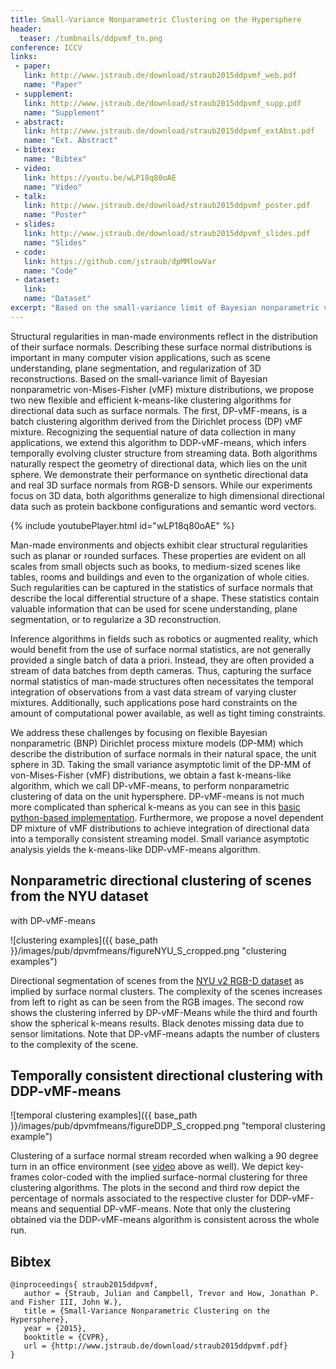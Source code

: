 ```yaml
---
title: Small-Variance Nonparametric Clustering on the Hypersphere
header:
  teaser: /tumbnails/ddpvmf_tn.png
conference: ICCV
links: 
 - paper: 
   link: http://www.jstraub.de/download/straub2015ddpvmf_web.pdf
   name: "Paper"
 - supplement: 
   link: http://www.jstraub.de/download/straub2015ddpvmf_supp.pdf
   name: "Supplement"
 - abstract: 
   link: http://www.jstraub.de/download/straub2015ddpvmf_extAbst.pdf
   name: "Ext. Abstract"
 - bibtex: 
   name: "Bibtex"
 - video: 
   link: https://youtu.be/wLP18q80oAE
   name: "Video"
 - talk: 
   link: http://www.jstraub.de/download/straub2015ddpvmf_poster.pdf
   name: "Poster"
 - slides: 
   link: http://www.jstraub.de/download/straub2015ddpvmf_slides.pdf
   name: "Slides"
 - code: 
   link: https://github.com/jstraub/dpMMlowVar
   name: "Code"
 - dataset: 
   link: 
   name: "Dataset"
excerpt: "Based on the small-variance limit of Bayesian nonparametric von-Mises-Fisher (vMF) mixture distributions, we propose two new flexible and efficient k-means-like clustering algorithms for directional data such as surface normals. The first, DP-vMF-means, is a batch clustering algorithm derived from the Dirichlet process (DP) vMF mixture. Recognizing the sequential nature of data collection in many applications, we extend this algorithm to DDP-vMF-means, which infers temporally evolving cluster structure from streaming data."
---
```


Structural regularities in man-made environments reflect in the
distribution of their surface normals. Describing these surface normal
distributions is important in many computer vision applications, such
as scene understanding, plane segmentation, and regularization of 3D
reconstructions. Based on the small-variance limit of Bayesian
nonparametric von-Mises-Fisher (vMF) mixture distributions, we propose
two new flexible and efficient k-means-like clustering algorithms for
directional data such as surface normals. The first, DP-vMF-means, is a
batch clustering algorithm derived from the Dirichlet process (DP) vMF
mixture. Recognizing the sequential nature of data collection in many
applications, we extend this algorithm to DDP-vMF-means, which infers
temporally evolving cluster structure from streaming data. Both
algorithms naturally respect the geometry of directional data, which
lies on the unit sphere. We demonstrate their performance on synthetic
directional data and real 3D surface normals from RGB-D sensors. While
our experiments focus on 3D data, both algorithms generalize to high
dimensional directional data such as protein backbone configurations
and semantic word vectors.

{% include youtubePlayer.html id="wLP18q80oAE" %}

Man-made environments and objects exhibit clear structural regularities
such as planar or rounded surfaces. These properties are evident on all
scales from small objects such as books, to medium-sized scenes like
tables, rooms and buildings and even to the organization of whole
cities. Such regularities can be captured in the statistics of surface
normals that describe the local differential structure of a shape.
These statistics contain valuable information that can be used for
scene understanding, plane segmentation, or to regularize a 3D
reconstruction.

Inference algorithms in fields such as robotics or augmented reality,
which would benefit from the use of surface normal statistics, are not
generally provided a single batch of data a priori. Instead, they are
often provided a stream of data batches from depth cameras. Thus,
capturing the surface normal statistics of man-made structures often
necessitates the temporal integration of observations from a vast data
stream of varying cluster mixtures. Additionally, such applications
pose hard constraints on the amount of computational power available,
as well as tight timing constraints.

We address these challenges by focusing on flexible Bayesian
nonparametric (BNP) Dirichlet process mixture models (DP-MM) which
describe the distribution of surface normals in their natural space,
the unit sphere in 3D. Taking the small variance asymptotic limit of
the DP-MM of von-Mises-Fisher (vMF) distributions, we obtain a fast
k-means-like algorithm, which we call DP-vMF-means, to perform
nonparametric clustering of data on the unit hypersphere. DP-vMF-means
is not much more complicated than spherical k-means as you can see in
this [basic python-based
implementation](https://github.com/jstraub/dpMMlowVar/blob/master/python/dpvMFmeans.py).
Furthermore, we propose a novel dependent DP mixture of vMF
distributions to achieve integration of directional data into a
temporally consistent streaming model. Small variance asymptotic
analysis yields the k-means-like DDP-vMF-means algorithm.

## Nonparametric directional clustering of scenes from the NYU dataset
with DP-vMF-means

![clustering examples]({{ base_path }}/images/pub/dpvmfmeans/figureNYU_S_cropped.png "clustering examples")

Directional segmentation of scenes from the [NYU v2 RGB-D dataset](http://cs.nyu.edu/~silberman/datasets/nyu_depth_v2.html) as
implied by surface normal clusters. The complexity of the scenes
increases from left to right as can be seen from the RGB images. The
second row shows the clustering inferred by DP-vMF-Means while the
third and fourth show the spherical k-means results. Black denotes
missing data due to sensor limitations. Note that DP-vMF-means adapts
the number of clusters to the complexity of the scene.

## Temporally consistent directional clustering with DDP-vMF-means

![temporal clustering examples]({{ base_path }}/images/pub/dpvmfmeans/figureDDP_S_cropped.png "temporal clustering example")

Clustering of a surface normal stream recorded when walking a 90 degree
turn in an office environment (see [video](https://youtu.be/wLP18q80oAE) above as well). We depict
key-frames color-coded with the implied surface-normal clustering for
three clustering algorithms. The plots in the second and third row
depict the percentage of normals associated to the respective cluster
for DDP-vMF-means and sequential DP-vMF-means. Note that only the
clustering obtained via the DDP-vMF-means algorithm is consistent
across the whole run.

## Bibtex <a id="bibtex"></a>
```
@inproceedings{ straub2015ddpvmf,
   author = {Straub, Julian and Campbell, Trevor and How, Jonathan P. and Fisher III, John W.},
   title = {Small-Variance Nonparametric Clustering on the Hypersphere},
   year = {2015},
   booktitle = {CVPR},
   url = {http://www.jstraub.de/download/straub2015ddpvmf.pdf}
}
```

